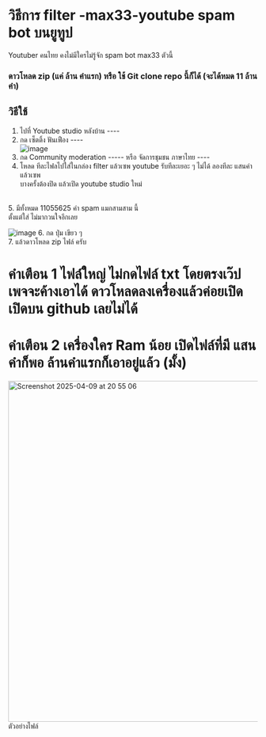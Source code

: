 # วิธีการ filter -max33-youtube spam bot บนยูทูป<br>
Youtuber คนไทย คงไม่มีใครไม่รู้จัก spam bot max33 ตัวนี้ <br>
### **ดาวโหลด zip (แค่ ล้าน คำแรก)** หรือ ใช้ **Git clone repo นี้ก็ได้ (จะได้หมด 11 ล้านคำ)** <br>

## วิธีใช้

1. ไปที่ Youtube studio หลังบ้าน ---- <br>
2.  กด เซ็ตติ้ง ฟันเฟือง ----<br>
![image](https://github.com/user-attachments/assets/73cc1fe3-2ee8-412c-b651-d487c66253ff)<br>
3. กด Community moderation ----- หรือ จัดการชุมชน ภาษาไทย ----<br>
4. โหลด ทีละไฟลไปใส่ในกล่อง filter แล้วเซพ youtube รับทีละเยอะ ๆ ไม่ได้ ลองทีละ แสนคำ แล้วเซพ<br>
บางครั้งต้องปิด แล้วเปิด youtube studio ใหม่ <br>
<br>
5. มีทั้งหมด 11055625 คำ spam แมกสามสาม นี้<br>
ตั้งแต่ใส่ ไม่มากวนใจอีกเลย <br>

![image](https://github.com/user-attachments/assets/6057853d-c72c-43ec-8b5f-29318973b660)
6. กด ปุ่ม เขียว ๆ  <br>
7. แล้วดาวโหลด zip ไฟล์ ครับ 

# คำเตือน 1 ไฟล์ใหญ่ ไม่กดไฟล์ txt โดยตรงเว๊ปเพจจะค้างเอาได้ ดาวโหลดลงเครื่องแล้วค่อยเปิด เปิดบน github เลยไม่ได้ <br>
# คำเตือน 2 เครื่องใคร Ram น้อย เปิดไฟล์ที่มี แสนคำก็พอ ล้านคำแรกก็เอาอยู่แล้ว (มั้ง) <br>

<img width="689" alt="Screenshot 2025-04-09 at 20 55 06" src="https://github.com/user-attachments/assets/850c3708-a268-4b01-8ae1-48255a5e78f2" />
ตัวอย่างไฟล์

